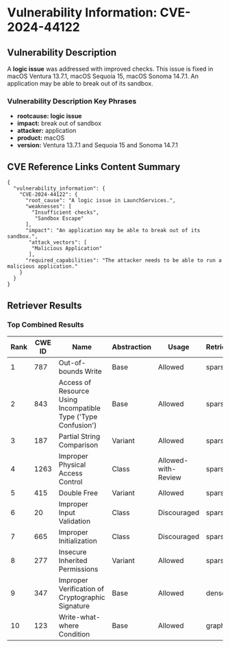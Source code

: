 # Vulnerability Information: CVE-2024-44122

## Vulnerability Description
A **logic issue** was addressed with improved checks. This issue is fixed in macOS Ventura 13.7.1, macOS Sequoia 15, macOS Sonoma 14.7.1. An application may be able to break out of its sandbox.

### Vulnerability Description Key Phrases
- **rootcause:** **logic issue**
- **impact:** break out of sandbox
- **attacker:** application
- **product:** macOS
- **version:** Ventura 13.7.1 and Sequoia 15 and Sonoma 14.7.1

## CVE Reference Links Content Summary
```
{
  "vulnerability_information": {
    "CVE-2024-44122": {
      "root_cause": "A logic issue in LaunchServices.",
      "weaknesses": [
        "Insufficient checks",
         "Sandbox Escape"
      ],
      "impact": "An application may be able to break out of its sandbox.",
       "attack_vectors": [
        "Malicious Application"
       ],
      "required_capabilities": "The attacker needs to be able to run a malicious application."
    }
  }
}
```

## Retriever Results

### Top Combined Results

| Rank | CWE ID | Name | Abstraction | Usage  | Retrievers | Individual Scores |
|------|--------|------|-------------|-------|------------|-------------------|
| 1 | 787 | Out-of-bounds Write | Base | Allowed | sparse | 0.260 |
| 2 | 843 | Access of Resource Using Incompatible Type ('Type Confusion') | Base | Allowed | sparse | 0.249 |
| 3 | 187 | Partial String Comparison | Variant | Allowed | sparse | 0.232 |
| 4 | 1263 | Improper Physical Access Control | Class | Allowed-with-Review | sparse | 0.230 |
| 5 | 415 | Double Free | Variant | Allowed | sparse | 0.220 |
| 6 | 20 | Improper Input Validation | Class | Discouraged | sparse | 0.218 |
| 7 | 665 | Improper Initialization | Class | Discouraged | sparse | 0.215 |
| 8 | 277 | Insecure Inherited Permissions | Variant | Allowed | sparse | 0.211 |
| 9 | 347 | Improper Verification of Cryptographic Signature | Base | Allowed | dense | 0.497 |
| 10 | 123 | Write-what-where Condition | Base | Allowed | graph | 0.003 |

